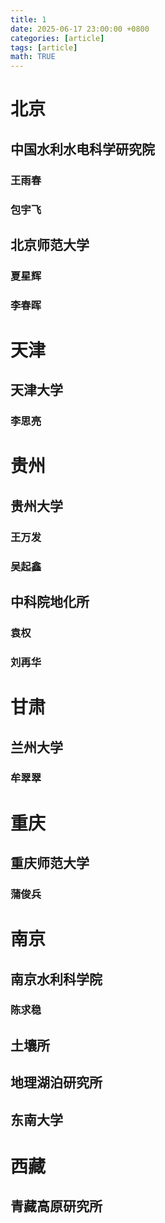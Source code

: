 ```yaml
---
title: 1
date: 2025-06-17 23:00:00 +0800
categories: [article]
tags: [article]
math: TRUE
---
```


# 北京
## 中国水利水电科学研究院
### 王雨春
### 包宇飞
## 北京师范大学
### 夏星辉
### 李春晖
# 天津
## 天津大学
### 李思亮
# 贵州
## 贵州大学
### 王万发
### 吴起鑫
## 中科院地化所
### 袁权
### 刘再华
# 甘肃
## 兰州大学
### 牟翠翠
# 重庆
## 重庆师范大学
### 蒲俊兵
# 南京
## 南京水利科学院
### 陈求稳
## 土壤所
## 地理湖泊研究所
## 东南大学
# 西藏
## 青藏高原研究所
